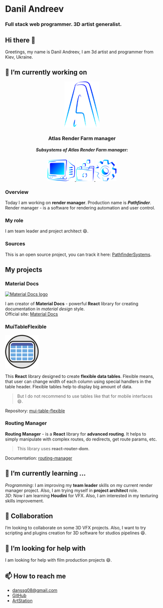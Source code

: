 # Danil Andreev
### Full stack web programmer. 3D artist generalist.
## Hi there 👋
Greetings, my name is Danil Andreev, I am 3d artist and programmer from Kiev, Ukraine.

## 🔭 I’m currently working on
<div align="center">
  <a href="https://github.com/AtlasRender">
    <img alt="Atlas logo" src="https://github.com/AtlasRender/atlas-media/blob/main/logos/AtlasRenderLogo.svg" height="150" />
  </a>
</div>
<div align="center">
  <h3>Atlas Render Farm manager</h3>
  <h5> Subsystems of Atlas Render Farm manager: </h5>
</div>
<div align="center">
  <a href="https://github.com/AtlasRender/atlas-monitor">
    <img alt="Atlas Monitor logo" src="https://github.com/AtlasRender/atlas-media/blob/main/logos/AtlasMonitorLogo.svg" height="70"/>
  </a>
  <a href="https://github.com/AtlasRender/atlas-core">
  <img alt="Atlas Core logo" src="https://github.com/AtlasRender/atlas-media/blob/main/logos/AtlasCoreLogo.svg" height="70"/>
  </a>
  <a href="https://github.com/AtlasRender/atlas-slave">
  <img alt="Atlas Slave logo" src="https://github.com/AtlasRender/atlas-media/blob/main/logos/AtlasSlaveLogo.svg" height="70"/>
  </a>
</div>


### Overview
Today I am working on __render manager__. Production name is ___Pathfinder___. Render manager - is a software for rendering automation and user control. 
### My role
I am team leader and project architect 😄.
### Sources
This is an open source project, you can track it here: [PathfinderSystems](https://github.com/Pathfinder-Systems).  


## My projects
### Material Docs

<div aling="center">
  <a href="https://material-docs.com/">
  <img alt="Material Docs logo" src="https://github.com/DanilAndreev/material-docs/raw/master/images/MaterialDocsLogoOverview.png" height="100" />
  </a>
</div>

I am creator of __Material Docs__ - powerful __React__ library for creating documentation in _material design_ style.  
Official site: [Material Docs](http://material-docs.com)
### MuiTableFlexible
<img alt="mui-table-flexible logo" height="110" src="https://github.com/DanilAndreev/mui-table-flexible/raw/master/logo256.png"/>  

This __React__ library designed to create __flexible data tables__. Flexible means, that user can change width of each column using special handlers in the table header. Flexible tables help to display big amount of data. 
> But I do not recommend to use tables like that for mobile interfaces 😄.  

Repository: [mui-table-flexible](https://github.com/DanilAndreev/mui-table-flexible)
### Routing Manager
__Routing Manager__ - is a __React__ library for __advanced routing__. It helps to simply manipulate with complex routes, do redirects, get route params, etc.  
> This library uses __react-router-dom__.

Documentation: [routing-manager](https://github.com/DanilAndreev/routing-manager)

## 🌱 I’m currently learning ...
_Programming_: I am improving my __team leader__ skills on my current render manager project. Also, I am trying myself in __project architect__ role.  
_3D_: Now I am learning __Houdini__ for VFX. Also, I am interested in my texturing skills improvement. 


## 👯 Collaboration
I’m looking to collaborate on some 3D VFX projects. Also, I want to try scripting and plugins creation for 3D software for studios pipelines 😄.

## 🤔 I’m looking for help with
I am looking for help with film production projects 😄.

## 📫 How to reach me
* danssg08@gmail.com 
* [GitHub](https://github.com/DanilAndreev)
* [ArtStation](https://www.artstation.com/danilandreev)
<!--
**DanilAndreev/DanilAndreev** is a ✨ _special_ ✨ repository because its `README.md` (this file) appears on your GitHub profile.

Here are some ideas to get you started:

- 🔭 I’m currently working on ...
- 🌱 I’m currently learning ...
- 👯 I’m looking to collaborate on ...
- 🤔 I’m looking for help with ...
- 💬 Ask me about ...
- 📫 How to reach me: ...
- 😄 Pronouns: ...
- ⚡ Fun fact: ...
-->
